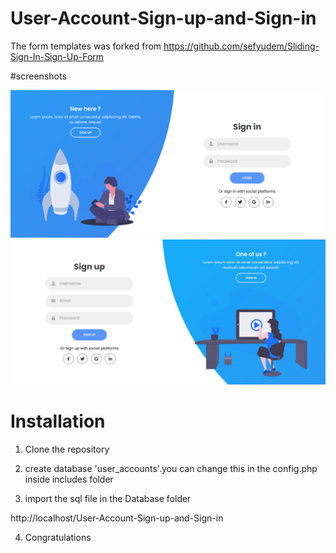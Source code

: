 # User-Account-Sign-up-and-Sign-in
The form templates was forked from 
https://github.com/sefyudem/Sliding-Sign-In-Sign-Up-Form

#screenshots

![Signin](screenshots/login.png?raw=true "Signin page")
![Signup](screenshots/signup.png?raw=true "Signup page")

# Installation

1. Clone the repository

2. create database 'user_accounts'.you can change this in the config.php inside includes folder

3. import the sql file in the Database folder

 http://localhost/User-Account-Sign-up-and-Sign-in

4. Congratulations
